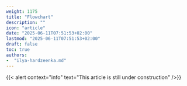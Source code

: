 ```yaml
---
weight: 1175
title: "Flowchart"
description: ""
icon: "article"
date: "2025-06-11T07:51:53+02:00"
lastmod: "2025-06-11T07:51:53+02:00"
draft: false
toc: true
authors:
-  "ilya-hardzeenka.md"
---
```


{{< alert context="info" text="This article is still under construction" />}}
